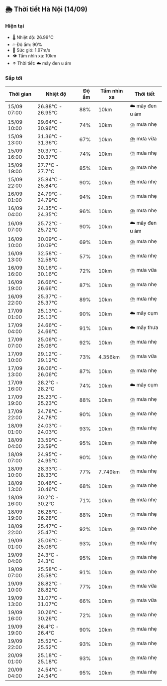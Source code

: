 ## 🌦️ Thời tiết Hà Nội (14/09)

### Hiện tại

- 🌡️ Nhiệt độ: 26.99℃
- 💦 Độ ẩm: 90%
- 💨 Sức gió: 1.97m/s
- 👁️ Tầm nhìn xa: 10km
- ☂️ Thời tiết: ☁️ mây đen u ám

### Sắp tới

| Thời gian | Nhiệt độ | Độ ẩm | Tầm nhìn xa | Thời tiết |
| --- | --- | --- | --- | --- |
| 15/09 07:00 | 26.88℃ - 26.95℃ | 88% | 10km | ☁️ mây đen u ám |
| 15/09 10:00 | 29.64℃ - 30.96℃ | 74% | 10km | ⛈️ mưa nhẹ |
| 15/09 13:00 | 31.36℃ - 31.36℃ | 67% | 10km | ⛈️ mưa vừa |
| 15/09 16:00 | 30.37℃ - 30.37℃ | 74% | 10km | ⛈️ mưa nhẹ |
| 15/09 19:00 | 27.7℃ - 27.7℃ | 85% | 10km | ⛈️ mưa nhẹ |
| 15/09 22:00 | 25.84℃ - 25.84℃ | 90% | 10km | ⛈️ mưa nhẹ |
| 16/09 01:00 | 24.79℃ - 24.79℃ | 94% | 10km | ⛈️ mưa nhẹ |
| 16/09 04:00 | 24.35℃ - 24.35℃ | 96% | 10km | ⛈️ mưa nhẹ |
| 16/09 07:00 | 25.72℃ - 25.72℃ | 90% | 10km | ☁️ mây đen u ám |
| 16/09 10:00 | 30.09℃ - 30.09℃ | 69% | 10km | ⛈️ mưa nhẹ |
| 16/09 13:00 | 32.58℃ - 32.58℃ | 57% | 10km | ⛈️ mưa nhẹ |
| 16/09 16:00 | 30.16℃ - 30.16℃ | 72% | 10km | ⛈️ mưa vừa |
| 16/09 19:00 | 26.66℃ - 26.66℃ | 87% | 10km | ⛈️ mưa nhẹ |
| 16/09 22:00 | 25.37℃ - 25.37℃ | 89% | 10km | ⛈️ mưa nhẹ |
| 17/09 01:00 | 25.13℃ - 25.13℃ | 90% | 10km | ☁️ mây cụm |
| 17/09 04:00 | 24.66℃ - 24.66℃ | 91% | 10km | ☁️ mây thưa |
| 17/09 07:00 | 25.06℃ - 25.06℃ | 92% | 10km | ⛈️ mưa nhẹ |
| 17/09 10:00 | 29.12℃ - 29.12℃ | 73% | 4.356km | ⛈️ mưa vừa |
| 17/09 13:00 | 26.06℃ - 26.06℃ | 87% | 10km | ⛈️ mưa nhẹ |
| 17/09 16:00 | 28.2℃ - 28.2℃ | 74% | 10km | ☁️ mây cụm |
| 17/09 19:00 | 25.23℃ - 25.23℃ | 88% | 10km | ⛈️ mưa nhẹ |
| 17/09 22:00 | 24.78℃ - 24.78℃ | 90% | 10km | ⛈️ mưa nhẹ |
| 18/09 01:00 | 24.03℃ - 24.03℃ | 93% | 10km | ⛈️ mưa nhẹ |
| 18/09 04:00 | 23.59℃ - 23.59℃ | 95% | 10km | ⛈️ mưa nhẹ |
| 18/09 07:00 | 24.95℃ - 24.95℃ | 90% | 10km | ⛈️ mưa nhẹ |
| 18/09 10:00 | 28.33℃ - 28.33℃ | 77% | 7.749km | ⛈️ mưa nhẹ |
| 18/09 13:00 | 30.46℃ - 30.46℃ | 68% | 10km | ⛈️ mưa nhẹ |
| 18/09 16:00 | 30.2℃ - 30.2℃ | 71% | 10km | ⛈️ mưa nhẹ |
| 18/09 19:00 | 26.28℃ - 26.28℃ | 88% | 10km | ⛈️ mưa nhẹ |
| 18/09 22:00 | 25.47℃ - 25.47℃ | 92% | 10km | ⛈️ mưa nhẹ |
| 19/09 01:00 | 25.06℃ - 25.06℃ | 93% | 10km | ⛈️ mưa nhẹ |
| 19/09 04:00 | 24.3℃ - 24.3℃ | 95% | 10km | ⛈️ mưa nhẹ |
| 19/09 07:00 | 25.58℃ - 25.58℃ | 91% | 10km | ⛈️ mưa nhẹ |
| 19/09 10:00 | 28.82℃ - 28.82℃ | 77% | 10km | ⛈️ mưa vừa |
| 19/09 13:00 | 31.07℃ - 31.07℃ | 66% | 10km | ⛈️ mưa vừa |
| 19/09 16:00 | 30.26℃ - 30.26℃ | 72% | 10km | ⛈️ mưa nhẹ |
| 19/09 19:00 | 26.4℃ - 26.4℃ | 90% | 10km | ⛈️ mưa nhẹ |
| 19/09 22:00 | 25.52℃ - 25.52℃ | 93% | 10km | ⛈️ mưa nhẹ |
| 20/09 01:00 | 25.18℃ - 25.18℃ | 93% | 10km | ⛈️ mưa nhẹ |
| 20/09 04:00 | 24.54℃ - 24.54℃ | 95% | 10km | ⛈️ mưa nhẹ |
